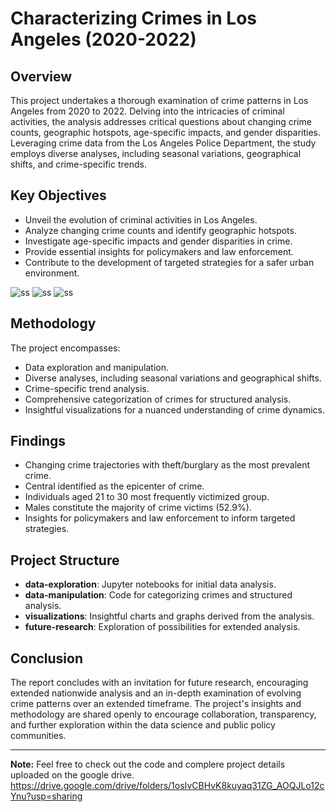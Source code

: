 # Characterizing Crimes in Los Angeles (2020-2022)

## Overview

This project undertakes a thorough examination of crime patterns in Los Angeles from 2020 to 2022. Delving into the intricacies of criminal activities, the analysis addresses critical questions about changing crime counts, geographic hotspots, age-specific impacts, and gender disparities. Leveraging crime data from the Los Angeles Police Department, the study employs diverse analyses, including seasonal variations, geographical shifts, and crime-specific trends.

## Key Objectives

- Unveil the evolution of criminal activities in Los Angeles.
- Analyze changing crime counts and identify geographic hotspots.
- Investigate age-specific impacts and gender disparities in crime.
- Provide essential insights for policymakers and law enforcement.
- Contribute to the development of targeted strategies for a safer urban environment.

![ss](Super_store_db_ss.png)
![ss](Super_store_db_ss.png)
![ss](Super_store_db_ss.png)

## Methodology

The project encompasses:
- Data exploration and manipulation.
- Diverse analyses, including seasonal variations and geographical shifts.
- Crime-specific trend analysis.
- Comprehensive categorization of crimes for structured analysis.
- Insightful visualizations for a nuanced understanding of crime dynamics.

## Findings

- Changing crime trajectories with theft/burglary as the most prevalent crime.
- Central identified as the epicenter of crime.
- Individuals aged 21 to 30 most frequently victimized group.
- Males constitute the majority of crime victims (52.9%).
- Insights for policymakers and law enforcement to inform targeted strategies.

## Project Structure

- **data-exploration**: Jupyter notebooks for initial data analysis.
- **data-manipulation**: Code for categorizing crimes and structured analysis.
- **visualizations**: Insightful charts and graphs derived from the analysis.
- **future-research**: Exploration of possibilities for extended analysis.

## Conclusion

The report concludes with an invitation for future research, encouraging extended nationwide analysis and an in-depth examination of evolving crime patterns over an extended timeframe. The project's insights and methodology are shared openly to encourage collaboration, transparency, and further exploration within the data science and public policy communities.

---

**Note:** Feel free to check out the code and complere project details uploaded on the google drive.
https://drive.google.com/drive/folders/1osIvCBHvK8kuyaq31ZG_AOQJLo12cYnu?usp=sharing
